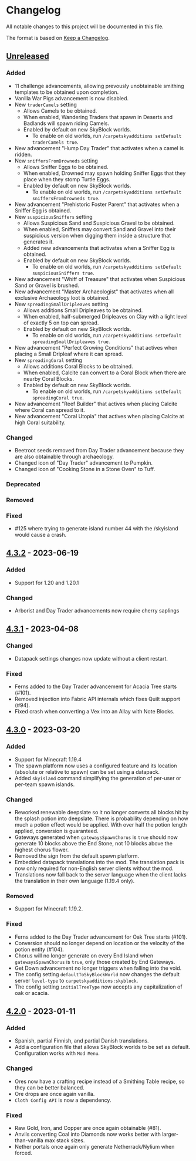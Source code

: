 # Changelog
All notable changes to this project will be documented in this file.

The format is based on [Keep a Changelog](https://keepachangelog.com/en/1.1.0/).

## [Unreleased]

### Added
* 11 challenge advancements, allowing prevously unobtainable smithing templates to be obtained upon completion.
* Vanilla War Pigs advancement is now disabled.
* New `traderCamels` setting
  * Allows Camels to be obtained.
  * When enabled, Wandering Traders that spawn in Deserts and Badlands will spawn riding Camels.
  * Enabled by default on new SkyBlock worlds.
    * To enable on old worlds, run `/carpetskyadditions setDefault traderCamels true`.
* New advancement "Hump Day Trader" that activates when a camel is ridden.
* New `sniffersFromDrowneds` setting
  * Allows Sniffer Eggs to be obtained.
  * When enabled, Drowned may spawn holding Sniffer Eggs that they place when they stomp Turtle Eggs.
  * Enabled by default on new SkyBlock worlds.
    * To enable on old worlds, run `/carpetskyadditions setDefault sniffersFromDrowneds true`.
* New advancement "Prehistoric Foster Parent" that activates when a Sniffer Egg is obtained.
* New `suspiciousSniffers` setting
  * Allows Suspicious Sand and Suspicious Gravel to be obtained.
  * When enabled, Sniffers may convert Sand and Gravel into their suspicious version
    when digging them inside a structure that generates it.
  * Added new advancements  that activates when a Sniffer Egg is obtained.
  * Enabled by default on new SkyBlock worlds.
    * To enable on old worlds, run `/carpetskyadditions setDefault suspiciousSniffers true`.
* New advancement "Whiff of Treasure" that activates when Suspicious Sand or Gravel is brushed.
* New advancement "Master Archaeologist" that activates when all exclusive Archaeology loot is obtained.
* New `spreadingSmallDripleaves` setting
  * Allows additions Small Dripleaves to be obtained.
  * When enabled, half-submerged Dripleaves on Clay with a light level of exactly 5 on top can spread.
  * Enabled by default on new SkyBlock worlds.
    * To enable on old worlds, run `/carpetskyadditions setDefault spreadingSmallDripleaves true`.
* New advancement "Perfect Growing Conditions" that actives when placing a Small Dripleaf where it can spread.
* New `spreadingCoral` setting
  * Allows additions Coral Blocks to be obtained.
  * When enabled, Calcite can convert to a Coral Block when there are nearby Coral Blocks.
  * Enabled by default on new SkyBlock worlds.
    * To enable on old worlds, run `/carpetskyadditions setDefault spreadingCoral true`.
* New advancement "Reef Builder" that actives when placing Calcite where Coral can spread to it.
* New advancement "Coral Utopia" that actives when placing Calcite at high Coral suitability.

### Changed
* Beetroot seeds removed from Day Trader advancement because they are also obtainable through archaeology.
* Changed icon of "Day Trader" advancement to Pumpkin.
* Changed icon of "Cooking Stone in a Stone Oven" to Tuff.

### Deprecated

### Removed

### Fixed
* #125 where trying to generate island number 44 with the /skyisland would cause a crash.

## [4.3.2] - 2023-06-19

### Added
* Support for 1.20 and 1.20.1

### Changed
* Arborist and Day Trader advancements now require cherry saplings

## [4.3.1] - 2023-04-08

### Changed
* Datapack settings changes now update without a client restart.

### Fixed
* Ferns added to the Day Trader advancement for Acacia Tree starts (#101).
* Removed injection into Fabric API internals which fixes Quilt support (#94).
* Fixed crash when converting a Vex into an Allay with Note Blocks.

## [4.3.0] - 2023-03-20

### Added
* Support for Minecraft 1.19.4
* The spawn platform now uses a configured feature and its location (absolute or relative to spawn) can be set using a datapack.
* Added `skyisland` command simplifying the generation of per-user or per-team spawn islands.

### Changed
* Reworked renewable deepslate so it no longer converts all blocks hit by the splash potion into deepslate.
  There is probability depending on how much a potion effect would be applied.
  With over half the potion length applied, conversion is guaranteed.
* Gateways generated when `gatewaysSpawnChorus` is `true` should now generate 10 blocks above the End Stone, not 10 blocks above the highest chorus flower.
* Removed the sign from the default spawn platform.
* Embedded datapack translations into the mod. The translation pack is now only required for non-English server clients without the mod.
* Translations now fall back to the server language when the client lacks the translation in their own language (1.19.4 only).

### Removed
* Support for Minecraft 1.19.2.

### Fixed
* Ferns added to the Day Trader advancement for Oak Tree starts (#101).
* Conversion should no longer depend on location or the velocity of the potion entity (#104).
* Chorus will no longer generate on every End Island when `gatewaysSpawnChorus` is `true`, only those created by End Gateways.
* Get Down advancement no longer triggers when falling into the void.
* The config setting `defaultToSkyBlockWorld` now changes the default server `level-type` to `carpetskyadditions:skyblock`.
* The config setting `initialTreeType` now accepts any capitalization of oak or acacia.

## [4.2.0] - 2023-01-11

### Added
* Spanish, partial Finnish, and partial Danish translations.
* Add a configuration file that allows SkyBlock worlds to be set as default.
  Configuration works with `Mod Menu`.

### Changed
* Ores now have a crafting recipe instead of a Smithing Table recipe, so they can be better balanced.
* Ore drops are once again vanilla.
* `Cloth Config API` is now a dependency.

### Fixed
* Raw Gold, Iron, and Copper are once again obtainable (#81).
* Anvils converting Coal into Diamonds now works better with larger-than-vanilla max stack sizes.
* Nether portals once again only generate Netherrack/Nylium when forced.

[Unreleased]: https://github.com/jsorrell/CarpetSkyAdditions/compare/v4.3.2...HEAD
[4.3.2]: https://github.com/jsorrell/CarpetSkyAdditions/compare/v4.3.1...v4.3.2
[4.3.1]: https://github.com/jsorrell/CarpetSkyAdditions/compare/v4.3.0...v4.3.1
[4.3.0]: https://github.com/jsorrell/CarpetSkyAdditions/compare/v4.2.0...v4.3.0
[4.2.0]: https://github.com/jsorrell/carpetskyadditions/releases/tag/v4.2.0

